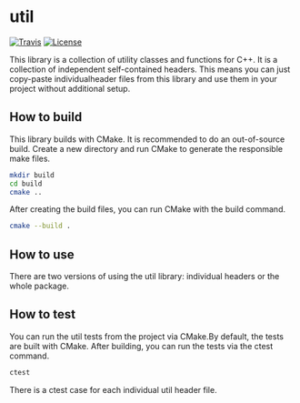 # util

[![Travis](https://travis-ci.com/sourcechris/util.svg?branch=master)](https://travis-ci.com/sourcechris/util)
[![License](https://img.shields.io/badge/license-MIT-blue.svg)](https://raw.githubusercontent.com/sourcechris/util/master/LICENSE.MIT)

This  library is a collection of utility classes and functions for C++. It is a collection of independent self-contained headers. This means you can just copy-paste individualheader files from this library and use them in your project without additional setup.

## How to build

This library builds with CMake. It is recommended to do an out-of-source build. Create a new directory and run CMake to 
generate the responsible make files.

```sh
mkdir build
cd build
cmake ..
```

After creating the build files, you can run CMake with the build command.

```sh
cmake --build .
```

## How to use

There are two versions of using the util library: individual headers or the whole package.

## How to test

You can run the util tests from the project via CMake.By default, the tests are built with CMake. After building, you 
can run the tests via the ctest command.

```sh
ctest
```

There is a ctest case for each individual util header file.